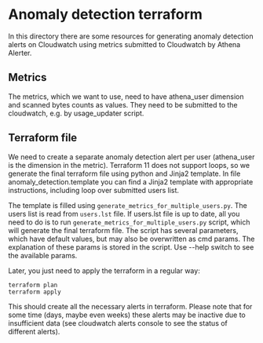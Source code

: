 Anomaly detection terraform
================

In this directory there are some resources for generating anomaly detection alerts on Cloudwatch using metrics submitted to Cloudwatch by Athena Alerter.

## Metrics

The metrics, which we want to use, need to have athena_user dimension and scanned bytes counts as values.
They need to be submitted to the cloudwatch, e.g. by usage_updater script.

## Terraform file

We need to create a separate anomaly detection alert per user (athena_user is the dimension in the metric).
Terraform 11 does not support loops, so we generate the final terraform file using python and Jinja2 template.
In file anomaly_detection.template you can find a Jinja2 template with appropriate instructions, including loop over submitted users list.

The template is filled using `generate_metrics_for_multiple_users.py`.
The users list is read from `users.lst` file.
If users.lst file is up to date, all you need to do is to run `generate_metrics_for_multiple_users.py` script, which will generate the final terraform file.
The script has several parameters, which have default values, but may also be overwritten as cmd params.
The explanation of these params is stored in the script. 
Use --help switch to see the available params.


Later, you just need to apply the terraform in a regular way: 

```
terraform plan
terraform apply
```

This should create all the necessary alerts in terraform. 
Please note that for some time (days, maybe even weeks) these alerts may be inactive due to insufficient data (see cloudwatch alerts console to see the status of different alerts).
